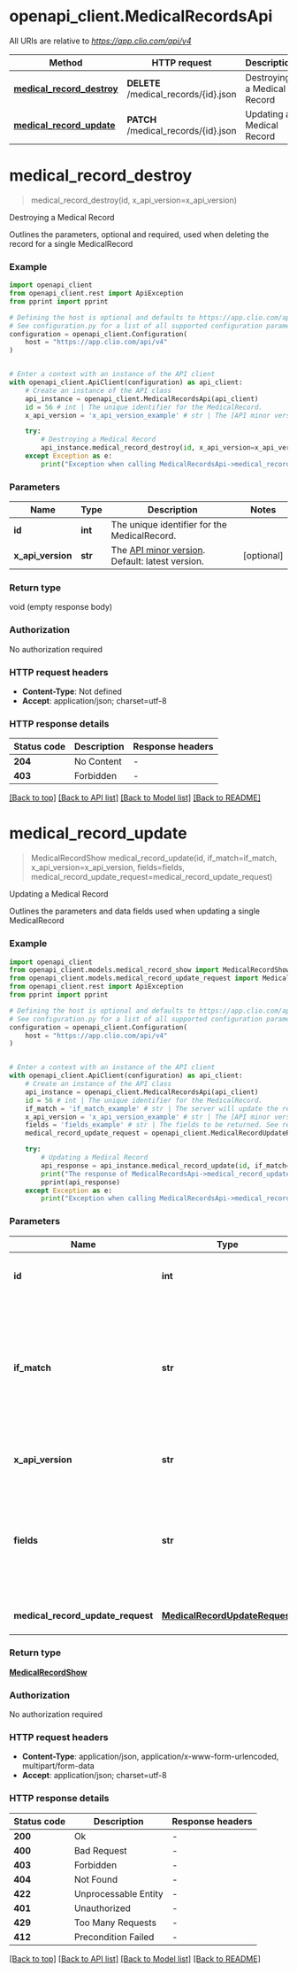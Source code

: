 # openapi_client.MedicalRecordsApi

All URIs are relative to *https://app.clio.com/api/v4*

Method | HTTP request | Description
------------- | ------------- | -------------
[**medical_record_destroy**](MedicalRecordsApi.md#medical_record_destroy) | **DELETE** /medical_records/{id}.json | Destroying a Medical Record
[**medical_record_update**](MedicalRecordsApi.md#medical_record_update) | **PATCH** /medical_records/{id}.json | Updating a Medical Record


# **medical_record_destroy**
> medical_record_destroy(id, x_api_version=x_api_version)

Destroying a Medical Record

Outlines the parameters, optional and required, used when deleting the record for a single MedicalRecord

### Example


```python
import openapi_client
from openapi_client.rest import ApiException
from pprint import pprint

# Defining the host is optional and defaults to https://app.clio.com/api/v4
# See configuration.py for a list of all supported configuration parameters.
configuration = openapi_client.Configuration(
    host = "https://app.clio.com/api/v4"
)


# Enter a context with an instance of the API client
with openapi_client.ApiClient(configuration) as api_client:
    # Create an instance of the API class
    api_instance = openapi_client.MedicalRecordsApi(api_client)
    id = 56 # int | The unique identifier for the MedicalRecord.
    x_api_version = 'x_api_version_example' # str | The [API minor version](#section/Minor-Versions). Default: latest version. (optional)

    try:
        # Destroying a Medical Record
        api_instance.medical_record_destroy(id, x_api_version=x_api_version)
    except Exception as e:
        print("Exception when calling MedicalRecordsApi->medical_record_destroy: %s\n" % e)
```



### Parameters


Name | Type | Description  | Notes
------------- | ------------- | ------------- | -------------
 **id** | **int**| The unique identifier for the MedicalRecord. | 
 **x_api_version** | **str**| The [API minor version](#section/Minor-Versions). Default: latest version. | [optional] 

### Return type

void (empty response body)

### Authorization

No authorization required

### HTTP request headers

 - **Content-Type**: Not defined
 - **Accept**: application/json; charset=utf-8

### HTTP response details

| Status code | Description | Response headers |
|-------------|-------------|------------------|
**204** | No Content |  -  |
**403** | Forbidden |  -  |

[[Back to top]](#) [[Back to API list]](../README.md#documentation-for-api-endpoints) [[Back to Model list]](../README.md#documentation-for-models) [[Back to README]](../README.md)

# **medical_record_update**
> MedicalRecordShow medical_record_update(id, if_match=if_match, x_api_version=x_api_version, fields=fields, medical_record_update_request=medical_record_update_request)

Updating a Medical Record

Outlines the parameters and data fields used when updating a single MedicalRecord

### Example


```python
import openapi_client
from openapi_client.models.medical_record_show import MedicalRecordShow
from openapi_client.models.medical_record_update_request import MedicalRecordUpdateRequest
from openapi_client.rest import ApiException
from pprint import pprint

# Defining the host is optional and defaults to https://app.clio.com/api/v4
# See configuration.py for a list of all supported configuration parameters.
configuration = openapi_client.Configuration(
    host = "https://app.clio.com/api/v4"
)


# Enter a context with an instance of the API client
with openapi_client.ApiClient(configuration) as api_client:
    # Create an instance of the API class
    api_instance = openapi_client.MedicalRecordsApi(api_client)
    id = 56 # int | The unique identifier for the MedicalRecord.
    if_match = 'if_match_example' # str | The server will update the requested resource and send back a 200 status, but only if value in the header matches the existing resource's [ETag](#section/ETags). (optional)
    x_api_version = 'x_api_version_example' # str | The [API minor version](#section/Minor-Versions). Default: latest version. (optional)
    fields = 'fields_example' # str | The fields to be returned. See response samples for what fields are available. For more information see the [fields section](#section/Fields). (optional)
    medical_record_update_request = openapi_client.MedicalRecordUpdateRequest() # MedicalRecordUpdateRequest | Request Body for Medical Records (optional)

    try:
        # Updating a Medical Record
        api_response = api_instance.medical_record_update(id, if_match=if_match, x_api_version=x_api_version, fields=fields, medical_record_update_request=medical_record_update_request)
        print("The response of MedicalRecordsApi->medical_record_update:\n")
        pprint(api_response)
    except Exception as e:
        print("Exception when calling MedicalRecordsApi->medical_record_update: %s\n" % e)
```



### Parameters


Name | Type | Description  | Notes
------------- | ------------- | ------------- | -------------
 **id** | **int**| The unique identifier for the MedicalRecord. | 
 **if_match** | **str**| The server will update the requested resource and send back a 200 status, but only if value in the header matches the existing resource&#39;s [ETag](#section/ETags). | [optional] 
 **x_api_version** | **str**| The [API minor version](#section/Minor-Versions). Default: latest version. | [optional] 
 **fields** | **str**| The fields to be returned. See response samples for what fields are available. For more information see the [fields section](#section/Fields). | [optional] 
 **medical_record_update_request** | [**MedicalRecordUpdateRequest**](MedicalRecordUpdateRequest.md)| Request Body for Medical Records | [optional] 

### Return type

[**MedicalRecordShow**](MedicalRecordShow.md)

### Authorization

No authorization required

### HTTP request headers

 - **Content-Type**: application/json, application/x-www-form-urlencoded, multipart/form-data
 - **Accept**: application/json; charset=utf-8

### HTTP response details

| Status code | Description | Response headers |
|-------------|-------------|------------------|
**200** | Ok |  -  |
**400** | Bad Request |  -  |
**403** | Forbidden |  -  |
**404** | Not Found |  -  |
**422** | Unprocessable Entity |  -  |
**401** | Unauthorized |  -  |
**429** | Too Many Requests |  -  |
**412** | Precondition Failed |  -  |

[[Back to top]](#) [[Back to API list]](../README.md#documentation-for-api-endpoints) [[Back to Model list]](../README.md#documentation-for-models) [[Back to README]](../README.md)

